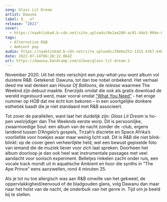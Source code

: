 ```yaml
---
song: Glass Lit Dream
artist: Dawuna
label: O___o?
release: "2021"
cover:
  - https://naaktinbad.b-cdn.net/site_uploads/0e1ae280-ac91-44e3-904e-078b342604c0.jpg
tags:
  - Alternative R&B
  - Ambient pop
audio: https://naaktinbad.b-cdn.net/site_uploads/29e6e252-1315-43b7-b484-adfd6692c416.mp3
date: 2022-07-24T06:28:22.064Z
url: https://dawuna.bandcamp.com/album/glass-lit-dream-2
---
```

November 2020. Uit het niets verschijnt een *pay-what-you-want* album vol duistere R&B. Getekend: Dawuna, tot dan toe nobel onbekend. Het verhaal deed me wat denken aan *House Of Balloons*, de *release* waarmee The Weeknd zijn debuut maakte. Enerzijds omdat die ook als gratis download de wereld ingestuurd werd, maar vooral omdat [“What You Need”](https://www.youtube.com/watch?v=PGCVhhUxnp8) - het enige nummer op *HOB* dat me écht kon bekoren – in een soortgelijke donkere esthetiek baadt die je niet standaard met R&B associeert.

Tot zover de parallellen, want laat het duidelijk zijn: *Glass Lit Dream* is ho-pen veelzijdiger dan The Weeknds eerste worp. Dit is persoonlijke, zwaarmoedige Soul: een album van de nacht zonder de -club, ergens landend tussen D’Angelo’s gospels, Tirzah’s discretie en Space Afrika’s voorliefde voor hoekjes waar maar weinig licht valt. Dit is R&B die niet blink-blinkt: op de cover geen verheerlijkte held, wel een bewust gepixelde foto van iemand die de muziek liever voor zich laat spreken. Doorheen het album doorloop je dan ook heel wat instrumentale passages met veel aandacht voor sonisch experiment. Belletjes rinkelen zacht onder ruis, een vocale track mondt uit in aquatische Ambient en hoor die synths in “The Ape Prince” eens aanzwellen, rond 4 minuten 25.

Als je tot nu toe allergisch was aan R&B omwille van het gekweel, de oppervlakkigheid/eenvoud of de bladgouden glans, volg Dawanu dan maar naar het holst van de nacht, de onderbuik van het genre in. Tijd om je beeld bij te stellen.